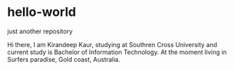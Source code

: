 # hello-world
just another repository

Hi there, I am Kirandeep Kaur, studying at Southren Cross University and current study is Bachelor of Information Technology.
At the moment living in Surfers paradise, Gold coast, Australia.
